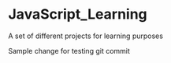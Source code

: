 # JavaScript_Learning
A set of different projects for learning purposes

Sample change for testing git commit